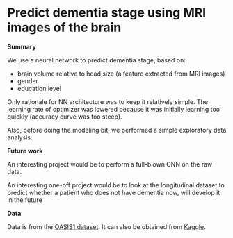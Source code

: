 # Predict dementia stage using MRI images of the brain

**Summary**

We use a neural network to predict dementia stage, based on:
- brain volume relative to head size (a feature extracted from MRI images)
- gender
- education level

Only rationale for NN architecture was to keep it relatively simple. The learning rate of optimizer was lowered because it was initially learning too quickly (accuracy curve was too steep).

Also, before doing the modeling bit, we performed a simple exploratory data analysis.

**Future work**

An interesting project would be to perform a full-blown CNN on the raw data.

An interesting one-off project would be to look at the longitudinal dataset to predict whether a patient who does not have dementia now, will develop it in the future

**Data**

Data is from the [OASIS1 dataset](http://www.oasis-brains.org/#oasis1). It can also be obtained from [Kaggle](https://www.kaggle.com/jboysen/mri-and-alzheimers).
